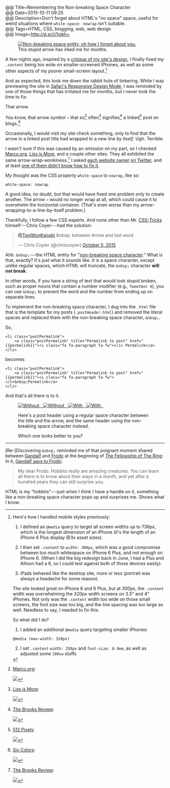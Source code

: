 @@ Title=Remembering the Non-breaking Space Character  
@@ Date=2015-10-11 09:25  
@@ Description=Don't forget about HTML's "no space" space, useful for weird situations where `white-space: nowrap` isn't suitable.  
@@ Tags=HTML, CSS, blogging, web, web design  
@@ Image=http://d.pr/i/1igkh+  

<!-- LazyLoad -->
<!-- http://www.appelsiini.net/projects/lazyload -->
<script src="/js/lazyload.js"></script>
<script type="text/javascript" charset="utf-8">
	$(function() {
		$("img.lazy").show().lazyload({
			effect: "fadeIn"
		});
	});
</script>

<figure class="iphone">
	<a class="nohover" href="http://d.pr/i/1igkh+">
		<img class="screenshot" src="http://d.pr/i/1igkh+" alt="Non-breaking space entity, oh how I forgot about you.">
	</a>
	<figcaption>This stupid arrow has irked me for months.</figcaption>
</figure>

A few nights ago, inspired by a [critique of my site's design][twitter], I finally fixed my `.content` being too wide on smaller-screened iPhones, as well as some other aspects of my poorer small-screen layout.[^mobile]

And as expected, this took me down the rabbit hole of tinkering. While I was previewing the site in [Safari's Responsive Design Mode][d], I was reminded by one of those things that has irritated me for months, but I never took the time to fix: 

<div class="takehome">

That arrow.

</div>

You know, that arrow symbol `→` that so[^marco] often[^liss] signifies[^brooks] a linked[^512] post on blogs.[^sc]

Occasionally, I would visit my site check something, only to find that the arrow in a linked post title had wrapped to a new line *by itself*. Ugh. Terrible.

I wasn't sure if this was caused by an omission on my part, so I checked [Marco.org][marco], [Liss is More][caseyliss], and a couple other sites. They all exhibited the same arrow-wrap-wonkiness.[^brbad] I asked [each website owner][twitter 2] [on Twitter][twitter 3], and at least [one of them didn't know how to fix it][twitter 4].

My thought was the CSS property `white-space` to `nowrap`, like so:

```
white-space: nowrap
```

A good idea, no doubt, but that would have fixed one problem only to create another. The arrow `→` would no longer wrap at all, which could cause it to overwhelm the horizontal container. (That's even worse than my arrow-wrapping-to-a-line-by-itself problem.)

Thankfully, I follow a few CSS experts. And none other than Mr. [CSS-Tricks][css-tricks] himself---Chris Coyer---had the solution:

<blockquote lang="en"><p lang="en" dir="ltr"><a href="https://twitter.com/ToniWonKanobi">@ToniWonKanobi</a> &amp;nbsp; between Arrow and last word</p>&mdash; Chris Coyier (@chriscoyier) <a href="https://twitter.com/chriscoyier/status/651002224525443072">October 5, 2015</a></blockquote>

Ahh. `&nbsp;`---the HTML entity for "[non-breaking space character][wikipedia]." What is that, exactly? It's just what it sounds like. It is a space character, except unlike regular spaces, which HTML will truncate, the `&nbsp;` character **will not break**.

In other words, if you have a string of text that would look stupid broken, such as proper nouns that contain a number modifier (e.g., `Tweetbot 4`), you can use `&nbsp;` to prevent the word and the number from ending up on separate lines.

To implement the non-breaking space character, I dug into the `.html` file that is the template for my posts (`.postHeader.html`) and removed the literal spaces and replaced them with the non-breaking space character, `&nbsp;`.

So,

```
<li class="postPermalink">
	<a class="postPermalink" title="Permalink to post" href="{{permalink}}"><i class="fa fa-paragraph fa-fw"></i> Permalink</a>
</li>
```

becomes

```
<li class="postPermalink">
	<a class="postPermalink" title="Permalink to post" href="{{permalink}}"><i class="fa fa-paragraph fa-fw"></i>&nbsp;Permalink</a>
</li>
```

And that's all there is to it.

<figure class="inlinetwo">
	<a class="nohover" href="http://d.pr/i/1igkh+">
		<img class="screenshot lazy" data-original="http://d.pr/i/1igkh+" alt="Without &nbsp;">
			<noscript><img class="screenshot" src="http://d.pr/i/1igkh+" alt="Without &nbsp;"></noscript>
	</a>
	<a class="nohover" href="http://d.pr/i/163ur+">
		<img class="screenshot lazy" data-original="http://d.pr/i/163ur+" alt="With &nbsp;">
			<noscript><img class="screenshot" src="http://d.pr/i/163ur+" alt="With &nbsp;"></noscript>
	</a>
	<figcaption><p>Here's a post header using a regular space character between the title and the arrow, and the same header using the non-breaking space character instead.</p>
<p>Which one looks better to you?</p>
	</figcaption>
</figure>

***

[Re-]Discovering `&nbsp;` reminded me of that poignant moment shared between [Gandalf][wikipedia 2] and [Frodo][wikipedia 3] at the beginning of [The Fellowship of The Ring][wikipedia 4]:  
In it, [Gandalf says to Frodo][imdb]:
>My dear Frodo. Hobbits really are amazing creatures. You can learn all there is to know about their ways in a month, and yet after a hundred years they can still surprise you.

HTML is my "hobbits"---just when I think I have a handle on it, something like a non-breaking space character pops up and surprises me. Shows what I know.

[^512]: [512 Pixels][512pixels]:

	![][d 2]
[^brbad]: [The Brooks Review][brooksreview]:

	![][d 3]
[^brooks]: [The Brooks Review][brooksreview]:

	![][d 4]
[^liss]: [Liss is More][caseyliss 2]:

	![][d 5]
[^marco]: [Marco.org][marco]:

	![][d 6]
[^mobile]: Here's how I handled mobile styles previously:

	1. I defined an `@media` query to target all screen widths up to 736px, which is the longest dimension of an iPhone (it's the length of an iPhone 6 Plus display @3x asset sizes). 

	2. I then set `.content` to `width: 300px`, which was a good compromise between too much whitespace on iPhone 6 Plus, and not enough on iPhone 6. (When I did the big redesign back in June, I had a Plus and Allison had a 6, so I could test against both of those devices easily).
	
	3. iPads behaved like the desktop site, more or less (portrait was always a headache for some reason).

	The site looked great on iPhone 6 and 6 Plus, but at 300px, the `.content` width was overwhelming the 320px width screens on 3.5" and 4" iPhones. Not only was the `.content` width too wide on those small screens, the font size was too big, and the line spacing was too large as well. Needless to say, I needed to fix this.
	
	So what did I do?
	
	1. I added an additional `@media` query targeting smaller iPhones: 
	
	```
	@media (max-width: 320px)
	```
	
	2. I set `.content` `width: 250px` and `font-size: 0.9em`, as well as adjusted some `100vw` stuffs
[^sc]: [Six Colors][sixcolors]:

	![][d 7]

[512pixels]: http://512pixels.net
[brooksreview]: https://brooksreview.net/
[caseyliss]: http://www.caseyliss.com
[caseyliss 2]: http://caseyliss.com
[css-tricks]: https://css-tricks.com
[d]: http://d.pr/i/197dP+
[d 2]: http://d.pr/i/16hmF+
[d 3]: http://d.pr/i/150Nv+
[d 4]: http://d.pr/i/iFQM+
[d 5]: http://d.pr/i/18VCM+
[d 6]: http://d.pr/i/134ms+
[d 7]: http://d.pr/i/1a2ML+
[imdb]: http://www.imdb.com/title/tt0120737/quotes?item=qt0445987
[marco]: http://marco.org
[sixcolors]: http://sixcolors.com
[twitter]: https://twitter.com/MTello1984/status/650875060069249024
[twitter 2]: https://twitter.com/ToniWonKanobi/status/650916959379320832
[twitter 3]: https://twitter.com/ToniWonKanobi/status/650917173292986368
[twitter 4]: https://twitter.com/caseyliss/status/650980852348887040
[wikipedia]: https://en.wikipedia.org/wiki/Non-breaking_space
[wikipedia 2]: https://en.wikipedia.org/wiki/Gandalf
[wikipedia 3]: https://en.wikipedia.org/wiki/Frodo_Baggins
[wikipedia 4]: https://en.wikipedia.org/wiki/The_Fellowship_of_the_Ring